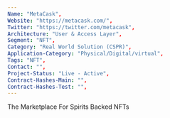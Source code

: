 ```yaml
--- 
Name: "MetaCask", 
Website: "https://metacask.com/", 
Twitter: "https://twitter.com/metacask", 
Architecture: "User & Access Layer",
Segment: "NFT",
Category: "Real World Solution (CSPR)",
Application-Category: "Physical/Digital/virtual",
Tags: "NFT",
Contact: "",
Project-Status: "Live - Active",
Contract-Hashes-Main: "",
Contract-Hashes-Test: "",
--- 
```

<!--lang:en--> 
The Marketplace For Spirits Backed NFTs
<!--lang:es--] 
El mercado de NFT respaldados por bebidas espirituosas
<!--lang:de--] 
Der Marktplatz für Spirituosen-unterstützte NFTs
<!--lang:fr--] 
Le marché des NFT soutenus par les spiritueux
<!--lang:pl--] 
Rynek transakcji NFT wspieranych przez napoje spirytusowe
<!--lang:uk--] 
Торговий майданчик для NFT зі спиртовою підтримкою
[!--lang:*--> 
